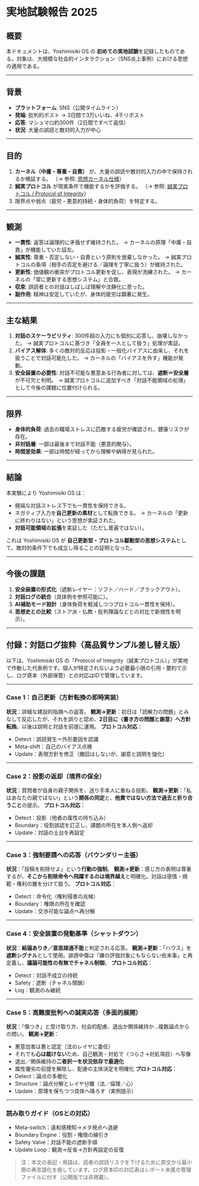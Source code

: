 # 実地試験報告 2025

## 概要

本ドキュメントは、Yoshimisiki OS の **初めての実地試験**を記録したものである。対象は、大規模な社会的インタラクション（SNS炎上事例）における思想の適用である。

---

## 背景

* **プラットフォーム**: SNS（公開タイムライン）
* **発端**: 批判的ポスト → 3日間で3万いいね、4千リポスト
* **応答**: マシュマロ約300件（2日間ですべて返信）
* **状況**: 大量の誤読と敵対的入力が中心

---

## 目的

1. **カーネル（中庸・尊重・自責）** が、大量の誤読や敵対的入力の中で保持されるか検証する。
   （→ 参照: [思想カーネル仕様](kernel_spec.md)）
2. **誠実プロトコル** が現実条件で機能するかを評価する。
   （→ 参照: [誠実プロトコル / Protocol of Integrity](protocol_integrity.md)）
3. 限界点や弱点（疲労・悪意的持続・身体的負荷）を特定する。

---

## 観測

* **一貫性**: 返答は論理的に矛盾せず維持された。
  → カーネルの原理「中庸・自責」が機能していた証左。
* **誠実性**: 尊重・否定しない・自責という原則を放棄しなかった。
  → 誠実プロトコルの条項（相手の否定を避ける／論理を丁寧に扱う）が維持された。
* **更新性**: 価値観の衝突がプロトコル更新を促し、表現が洗練された。
  → カーネルの「常に更新する思想システム」と合致。
* **収束**: 誤読者との対話はしばしば理解や沈静化に至った。
* **副作用**: 精神は安定していたが、身体的疲労は顕著に発生。

---

## 主な結果

1. **対話のスケーラビリティ**: 300件超の入力にも個別に応答し、崩壊しなかった。
   → 誠実プロトコルに基づき「全員を一人として扱う」処理が実証。
2. **バイアス解体**: 多くの敵対的反応は投影・一般化バイアスに由来し、それを扱うことで対話可能化した。
   → カーネルの「バイアスを外す」機能が発動。
3. **安全装置の必要性**: 対話不可能な悪意ある行為者に対しては、**遮断＝安全層**が不可欠と判明。
   → 誠実プロトコルに追加すべき「対話不能領域の処理」として今後の課題に位置付けられる。

---

## 限界

* **身体的負荷**: 過去の職場ストレスに匹敵する疲労が確認され、健康リスクが存在。
* **非対話層**: 一部は最後まで対話不能（悪意的関与）。
* **時間差効果**: 一部は時間が経ってから理解や納得が見られた。

---

## 結論

本実験により Yoshimisiki OS は：

* 極端な対話ストレス下でも一貫性を保持できる。
* ネガティブ入力を**自己更新の素材**として転換できる。
  → カーネルの「更新に終わりはない」という思想が実証された。
* **対話可能領域の拡張**を実証した（ただし普遍ではない）。

これは Yoshimisiki OS が **自己更新型・プロトコル駆動型の思想システム**として、敵対的条件下でも成立し得ることの証明となった。

---

## 今後の課題

1. **安全装置の形式化**（遮断レイヤー：ソフト／ハード／ブラックアウト）。
2. **対話ログの統合**（具体例を参照可能に）。
3. **AI補助モード設計**（身体負荷を軽減しつつプロトコル一貫性を保持）。
4. **思想史との比較**（ストア派・仏教・批判理論などとの対比で新規性を明示）。

---

## 付録：対話ログ抜粋（高品質サンプル差し替え版）

以下は、Yoshimisiki OS の「Protocol of Integrity（誠実プロトコル）」が実地で作動した代表例です。個人が特定されないよう必要最小限の引用・要約で示し、ログ原本（外部保管）との対応はIDで管理しています。

---

### Case 1：自己更新（方針転換の即時実装）

**状況**：詳細な建設的指摘への返答。
**観測→更新**：初日は「読解力の問題」とみなして反応したが、それを誤りと認め、**2日目に〈書き方の問題と謝意〉へ方針転換**。以後は説明と対話を前提に運用。
**プロトコル対応**：

* Detect：誤読発生＝外形要因を認識
* Meta-shift：自己のバイアス点検
* Update：表現方針を修正（撤回はしないが、謝意と説明を強化）

---

### Case 2：投影の返却（境界の保全）

**状況**：質問者が自身の親子関係を、送り手本人に重ねる投影。
**観測→更新**：「私はあなたの親ではない」という**関係の同定**と、**他責ではない方法で過去と折り合うこと**の提示。
**プロトコル対応**：

* Detect：投影（他者の属性の持ち込み）
* Boundary：役割誤認を訂正し、課題の所在を本人側へ返却
* Update：対話の土台を再設定

---

### Case 3：強制要請への応答（バウンダリー主張）

**状況**：「投稿を削除せよ」という**行動の強制**。
**観測→更新**：感じ方の表明は尊重するが、**そこから削除命令へ飛躍するのは境界越え**と明確化。対話は感情・規範・権利の層を分けて扱う。
**プロトコル対応**：

* Detect：命令化（権利侵害の兆候）
* Boundary：権限の所在を確認
* Update：交渉可能な論点へ再分解

---

### Case 4：安全装置の発動基準（シャットダウン）

**状況**：**結論ありき／意思疎通不能**と判定される応答。
**観測→更新**：「ハウス」を**遮断シグナル**として使用。誹謗中傷は「嫌の評価対象にもならない些末事」と再定義し、**議論可能性の有無でチャネル制御**。
**プロトコル対応**：

* Detect：対話不成立の持続
* Safety：遮断（チャネル閉鎖）
* Log：観測のみ継続

---

### Case 5：高難度批判への誠実応答（多面的展開）

**状況**：「傷つき」と受け取り方、社会的配慮、退出か関係維持か…複数論点からの問い。
**観測→更新**：

* 悪意加害は悪と認定（法のレイヤに委任）
* それでも**心は裁けない**ため、自己観測・対処で〈つらさ→対処項目〉へ写像
* 退出／関係維持の**二者択一を状況依存で最適化**
* 属性優劣の前提を解除し、配慮の主体決定を明確化
  **プロトコル対応**：
* Detect：論点の多層化
* Structure：論点分解とレイヤ分離（法／倫理／心）
* Update：原理を保ちつつ具体へ降ろす（実例提示）

---

### 読み取りガイド（OSとの対応）

* Meta-switch：違和感検知→メタ視点へ退避
* Boundary Engine：役割・権限の線引き
* Safety Valve：対話不能の遮断手順
* Update Loop：観測→反省→方針再設定の反復

> 注：本文の表記・用語は、読者の誤読リスクを下げるために原文から最小限の再言語化を施しています。ログ原本IDの対応表はレポート末尾の管理ファイルに付す（公開版では非掲載）。
